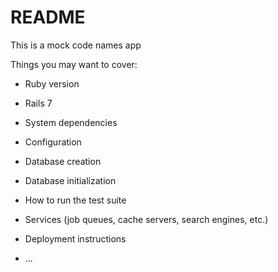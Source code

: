 # README

This is a mock code names app

Things you may want to cover:

* Ruby version

* Rails 7

* System dependencies

* Configuration

* Database creation

* Database initialization

* How to run the test suite

* Services (job queues, cache servers, search engines, etc.)

* Deployment instructions

* ...
